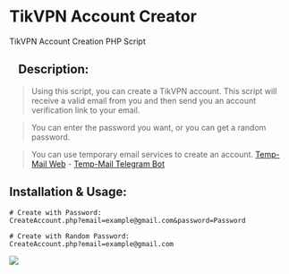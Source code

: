 # TikVPN Account Creator
TikVPN Account Creation PHP Script
<h2><a id="user-content-bots-an-introduction-for-developers" class="anchor" aria-hidden="true" href="#bots-an-introduction-for-developers"><svg class="octicon octicon-link" viewBox="0 0 16 16" version="1.1" width="16" height="16" aria-hidden="true"></svg></a>Description:</h2>
<blockquote>
<p>Using this script, you can create a TikVPN account. This script will receive a valid email from you and then send you an account verification link to your email.</p>
</blockquote>
<blockquote>
<p>You can enter the password you want, or you can get a random password.</p>
</blockquote>
<blockquote>
<p>You can use temporary email services to create an account. <a href='https://temp-mail.org/'>Temp-Mail Web</a> - <a href='https://t.me/TempMail_org_bot'>Temp-Mail Telegram Bot</a></p>
</blockquote>
<h2>Installation & Usage:</h2>

```
# Create with Password:
CreateAccount.php?email=example@gmail.com&password=Password

# Create with Random Password:
CreateAccount.php?email=example@gmail.com
```
<div style="display:flex;">
 <img align="center" src="https://raw.githubusercontent.com/iNeoTeam/TikVPN-Account-Creator/main/TikVPN-Client.png" />
 </div>
